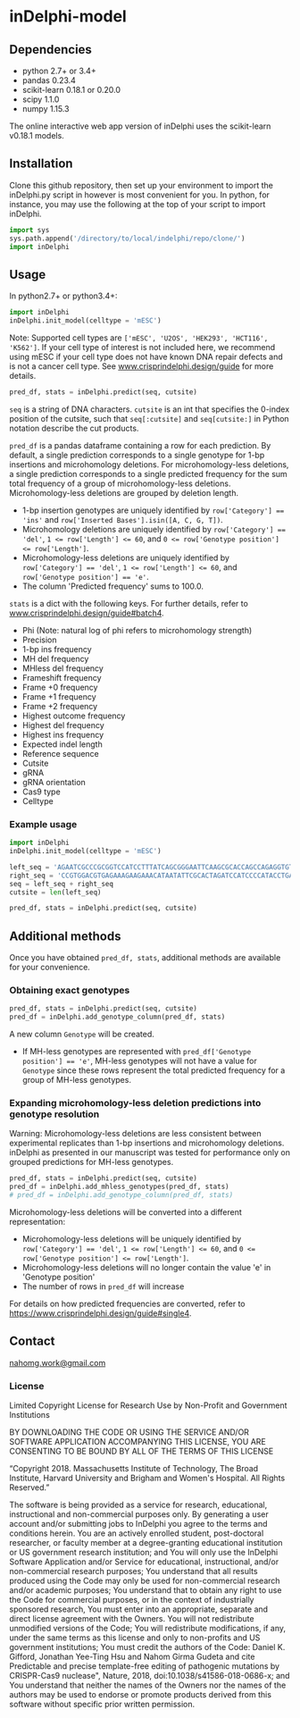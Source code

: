 # inDelphi-model

## Dependencies
- python 2.7+ or 3.4+
- pandas 0.23.4
- scikit-learn 0.18.1 or 0.20.0
- scipy 1.1.0
- numpy 1.15.3

The online interactive web app version of inDelphi uses the scikit-learn v0.18.1 models.


## Installation
Clone this github repository, then set up your environment to import the inDelphi.py script in however is most convenient for you. In python, for instance, you may use the following at the top of your script to import inDelphi.

```python
import sys
sys.path.append('/directory/to/local/indelphi/repo/clone/')
import inDelphi
```

## Usage
In python2.7+ or python3.4+:

```python
import inDelphi
inDelphi.init_model(celltype = 'mESC')
```

Note: Supported cell types are `['mESC', 'U2OS', 'HEK293', 'HCT116', 'K562']`. If your cell type of interest is not included here, we recommend using mESC if your cell type does not have known DNA repair defects and is not a cancer cell type. See www.crisprindelphi.design/guide for more details.

```python
pred_df, stats = inDelphi.predict(seq, cutsite)
```

`seq` is a string of DNA characters. `cutsite` is an int that specifies the 0-index position of the cutsite, such that `seq[:cutsite]` and `seq[cutsite:]` in Python notation describe the cut products.

`pred_df` is a pandas dataframe containing a row for each prediction. By default, a single prediction corresponds to a single genotype for 1-bp insertions and microhomology deletions. For microhomology-less deletions, a single prediction corresponds to a single predicted frequency for the sum total frequency of a group of microhomology-less deletions. Microhomology-less deletions are grouped by deletion length.
- 1-bp insertion genotypes are uniquely identified by `row['Category'] == 'ins'` and `row['Inserted Bases'].isin([A, C, G, T])`. 
- Microhomology deletions are uniquely identified by `row['Category'] == 'del'`, `1 <= row['Length'] <= 60`, and `0 <= row['Genotype position'] <= row['Length']`.
- Microhomology-less deletions are uniquely identified by `row['Category'] == 'del'`, `1 <= row['Length'] <= 60`, and `row['Genotype position'] == 'e'`.
- The column 'Predicted frequency' sums to 100.0.

`stats` is a dict with the following keys. For further details, refer to www.crisprindelphi.design/guide#batch4.
- Phi (Note: natural log of phi refers to microhomology strength)
- Precision
- 1-bp ins frequency
- MH del frequency
- MHless del frequency
- Frameshift frequency
- Frame +0 frequency
- Frame +1 frequency
- Frame +2 frequency
- Highest outcome frequency
- Highest del frequency
- Highest ins frequency
- Expected indel length
- Reference sequence
- Cutsite
- gRNA
- gRNA orientation
- Cas9 type
- Celltype

### Example usage
```python
import inDelphi
inDelphi.init_model(celltype = 'mESC')

left_seq = 'AGAATCGCCCGCGGTCCATCCTTTATCAGCGGGAATTCAAGCGCACCAGCCAGAGGTGTA'
right_seq = 'CCGTGGACGTGAGAAAGAAGAAACATAATATTCGCACTAGATCCATCCCCATACCTGACC'
seq = left_seq + right_seq
cutsite = len(left_seq)

pred_df, stats = inDelphi.predict(seq, cutsite)
```

## Additional methods
Once you have obtained `pred_df, stats`, additional methods are available for your convenience.

### Obtaining exact genotypes
```python
pred_df, stats = inDelphi.predict(seq, cutsite)
pred_df = inDelphi.add_genotype_column(pred_df, stats)
```

A new column `Genotype` will be created.
- If MH-less genotypes are represented with `pred_df['Genotype position'] == 'e'`, MH-less genotypes will not have a value for `Genotype` since these rows represent the total predicted frequency for a group of MH-less genotypes.

### Expanding microhomology-less deletion predictions into genotype resolution
Warning: Microhomology-less deletions are less consistent between experimental replicates than 1-bp insertions and microhomology deletions. inDelphi as presented in our manuscript was tested for performance only on grouped predictions for MH-less genotypes.

```python
pred_df, stats = inDelphi.predict(seq, cutsite)
pred_df = inDelphi.add_mhless_genotypes(pred_df, stats)
# pred_df = inDelphi.add_genotype_column(pred_df, stats) 
```

Microhomology-less deletions will be converted into a different representation:
- Microhomology-less deletions will be uniquely identified by `row['Category'] == 'del'`, `1 <= row['Length'] <= 60`, and `0 <= row['Genotype position'] <= row['Length']`.
- Microhomology-less deletions will no longer contain the value 'e' in 'Genotype position'
- The number of rows in `pred_df` will increase

For details on how predicted frequencies are converted, refer to https://www.crisprindelphi.design/guide#single4.

## Contact
nahomg.work@gmail.com

### License
Limited Copyright License for Research Use by Non-Profit and Government Institutions

BY DOWNLOADING THE CODE OR USING THE SERVICE AND/OR SOFTWARE APPLICATION ACCOMPANYING THIS LICENSE, YOU ARE CONSENTING TO BE BOUND BY ALL OF THE TERMS OF THIS LICENSE

“Copyright 2018. Massachusetts Institute of Technology, The Broad Institute, Harvard University and Brigham and Women's Hospital. All Rights Reserved.”

The software is being provided as a service for research, educational, instructional and non-commercial purposes only. By generating a user account and/or submitting jobs to InDelphi you agree to the terms and conditions herein. You are an actively enrolled student, post-doctoral researcher, or faculty member at a degree-granting educational institution or US government research institution; and You will only use the InDelphi Software Application and/or Service for educational, instructional, and/or non-commercial research purposes; You understand that all results produced using the Code may only be used for non-commercial research and/or academic purposes; You understand that to obtain any right to use the Code for commercial purposes, or in the context of industrially sponsored research, You must enter into an appropriate, separate and direct license agreement with the Owners. You will not redistribute unmodified versions of the Code; You will redistribute modifications, if any, under the same terms as this license and only to non-profits and US government institutions; You must credit the authors of the Code: Daniel K. Gifford, Jonathan Yee-Ting Hsu and Nahom Girma Gudeta and cite Predictable and precise template-free editing of pathogenic mutations by CRISPR-Cas9 nuclease", Nature, 2018,  doi:10.1038/s41586-018-0686-x; and You understand that neither the names of the Owners nor the names of the authors may be used to endorse or promote products derived from this software without specific prior written permission.
